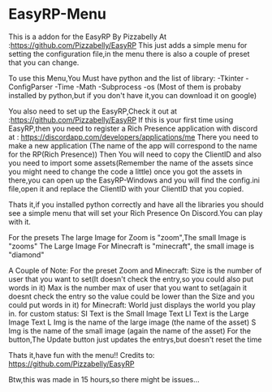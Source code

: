 # EasyRP-Menu
This is a addon for the EasyRP By Pizzabelly At :https://github.com/Pizzabelly/EasyRP
This just adds a simple menu for setting the configuration file,in the menu there is also a couple of preset that you can change.

To use this Menu,You Must have python and the list of library:
-Tkinter
-ConfigParser
-Time
-Math
-Subprocess
-os
(Most of them is probaby installed by python,but if you don't have it,you can download it on google)

You also need to set up the EasyRP,Check it out at :https://github.com/Pizzabelly/EasyRP
If this is your first time using EasyRP,then you need to register a Rich Presence application with discord at : https://discordapp.com/developers/applications/me
There you need to make a new application (The name of the app will correspond to the name for the RP(Rich Presence))
Then You will need to copy the ClientID and also you need to import some assets(Remember the name of the assets since you might need to change the code a little)
once you got the assets in there,you can open up the EasyRP-Windows and you will find the config.ini file,open it and replace the ClientID with your ClientID that you copied.

Thats it,if you installed python correctly and have all the libraries you should see a simple menu that will set your Rich Presence On Discord.You can play with it.

For the presets
The large Image for Zoom is "zoom",The small Image is "zooms"
The Large Image For Minecraft is "minecraft", the small image is "diamond"

A Couple of Note:
For the preset Zoom and Minecraft:
  Size is the number of user that you want to set(It doesn't check the entry,so you could also put words in it)
  Max is the number max of user that you want to set(again it doesnt check the entry so the value could be lower than the Size and you could put words in it)
for Minecraft:
  World just displays the world you play in.
for custom status:
  SI Text is the Small Image Text
  LI Text is the Large Image Text
  L Img is the name of the large image (the name of the asset)
  S Img is the name of the small image (again the name of the asset)
For the button,The Update button just updates the entrys,but doesn't reset the time

Thats it,have fun with the menu!!
Credits to:
https://github.com/Pizzabelly/EasyRP

Btw,this was made in 15 hours,so there might be issues...
